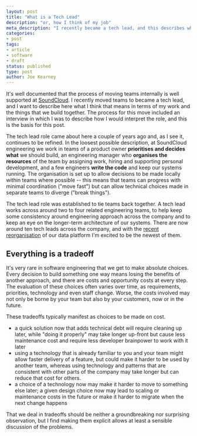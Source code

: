 ```yaml
---
layout: post
title: "What is a Tech Lead"
description: "or, how I think of my job"
meta_description: "I recently became a tech lead, and this describes what I think that means"
categories:
- post
tags:
- article
- software
- draft
status: published
type: post
author: Joe Kearney
---
```


It's well documented that the process of moving teams internally is well supported at [SoundCloud][soundcloud].
I recently moved teams to became a tech lead, and I want to describe here what I think that means in terms of my work and the things that we build together.
The process for this move included an interview in which I was to describe how I would interpret the role, and this is the basis for this post.

The tech lead role came about here a couple of years ago and, as I see it, continues to be refined.
In the loosest possible description, at SoundCloud engineering we work in teams of a product owner **prioritises and decides what** we should build, an engineering manager who **organises the resources** of the team by assigning work, hiring and supporting personal development, and a few engineers **write the code** and keep our systems running.
The organisation is set up to allow decisions to be made locally within teams where possible -- this means that teams can progress with minimal coordination ("move fast") but can allow technical choices made in separate teams to diverge ("break things").

The tech lead role was established to tie teams back together.
A tech lead works across around two to four related engineering teams, to help keep some consistency around engineering approach across the company and to keep an eye on the longer-term architecture of our systems.
There are now around ten tech leads across the company, and with the [recent reorganisation][ele-medium] of our data platform I'm excited to be the newest of them.

## Everything is a tradeoff

It's very rare in software engineering that we get to make absolute choices.
Every decision to build something one way means losing the benefits of another approach, and there are costs and opportunity costs at every step.
The evaluation of these choices often varies over time, as requirements, priorities, technology and even staff change.
Worse, the costs involved may not only be borne by your team but also by your customers, now or in the future.

These tradeoffs typically manifest as choices to be made on cost.

* a quick solution now that adds technical debt will require cleaning up later, while "doing it properly" may take longer up-front but cause less maintenance cost and require less developer brainpower to work with it later
* using a technology that is already familiar to you and your team might allow faster delivery of a feature, but could make it harder to be used by another team, whereas using technology and patterns that are consistent with other parts of the company may take longer but can reduce that cost for others.
* a choice of a technology now may make it harder to move to something else later; a given design choice now may lead to scaling or maintenance costs in the future or make it harder to migrate when the next change happens

That we deal in tradeoffs should be neither a groundbreaking nor surprising observation, but I find making them explicit allows at least a sensible discussion of the problems.



[soundcloud]: https://soundcloud.com
[ele-medium]: https://medium.com/@_eleftherios/https-medium-com-eleftherios-above-the-clouds-5-years-of-data-at-soundcloud-part-1-8803e2059fa
